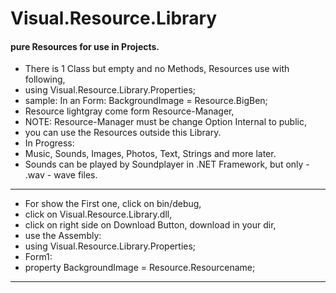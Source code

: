 # Visual.Resource.Library
#### pure Resources for use in Projects.
- There is 1 Class but empty and no Methods, Resources use with following,
- using Visual.Resource.Library.Properties;
- sample: In an Form: BackgroundImage = Resource.BigBen;
- Resource lightgray come form Resource-Manager,
- NOTE: Resource-Manager must be change Option Internal to public,
- you can use the Resources outside this Library.
- In Progress:
- Music, Sounds, Images, Photos, Text, Strings and more later.
- Sounds can be played by Soundplayer in .NET Framework, but only - .wav - wave files.
----
- For show the First one, click on bin/debug,
- click on Visual.Resource.Library.dll,
- click on right side on Download Button, download in your dir,
- use the Assembly:
- using Visual.Resource.Library.Properties;
- Form1:
- property BackgroundImage = Resource.Resourcename;
----
